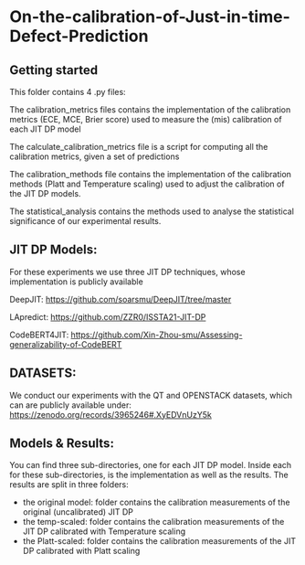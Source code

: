 # On-the-calibration-of-Just-in-time-Defect-Prediction

## Getting started

This folder contains 4 .py files:

The calibration_metrics files contains the implementation of the calibration metrics (ECE, MCE, Brier score) used to measure the (mis) calibration of each JIT DP model

The calculate_calibration_metrics file is a script for computing all the calibration metrics, given a set of predictions

The calibration_methods file contains the implementation of the calibration methods (Platt and Temperature scaling) used to adjust the calibration of the JIT DP models.

The statistical_analysis contains the methods used to analyse the statistical significance of our experimental results.

## JIT DP Models:
For these experiments we use three JIT DP techniques, whose implementation is publicly available

DeepJIT: https://github.com/soarsmu/DeepJIT/tree/master

LApredict: https://github.com/ZZR0/ISSTA21-JIT-DP

CodeBERT4JIT: https://github.com/Xin-Zhou-smu/Assessing-generalizability-of-CodeBERT

## DATASETS:

We conduct our experiments with the QT and OPENSTACK datasets, which can are publicly available under: https://zenodo.org/records/3965246#.XyEDVnUzY5k


## Models & Results:
You can find three sub-directories, one for each JIT DP model.
Inside each for these sub-directories, is the implementation as well as the results.
The results are split in three folders:
- the original model: folder contains the calibration measurements of the original (uncalibrated) JIT DP
- the temp-scaled: folder contains the calibration measurements of the JIT DP calibrated with Temperature scaling
- the Platt-scaled: folder contains the calibration measurements of the JIT DP calibrated with Platt scaling
